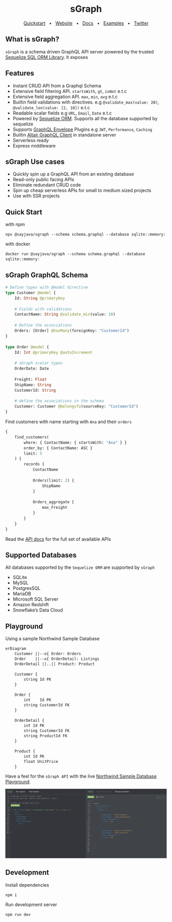<div align="center">
<h1>sGraph</h1>
  <a href="https://www.sgraph.dev/docs/getting-started/quickstart">Quickstart</a>
  <span>&nbsp;&nbsp;•&nbsp;&nbsp;</span>
  <a href="https://www.sgraph.dev/">Website</a>
  <span>&nbsp;&nbsp;•&nbsp;&nbsp;</span>
  <a href="https://www.sgraph.dev/docs/">Docs</a>
  <span>&nbsp;&nbsp;•&nbsp;&nbsp;</span>
  <a href="https://github.com/sgraph/examples/">Examples</a>
  <span>&nbsp;&nbsp;•&nbsp;&nbsp;</span>
  <a href="https://twitter.com/sayhava">Twitter</a>
</div>

## What is sGraph?

`sGraph` is a schema driven GraphQL API server powered by the trusted [Sequelize SQL ORM Library](https://sequelize.org). It exposes

## Features

-   Instant CRUD API from a Graphql Schema
-   Extensive field filtering API. `startsWith`, `gt`, `isNot` e.t.c
-   Extensive field aggregation API. `max`, `min`, `avg` e.t.c
-   Builtin field validations with directives. e.g `@validate_max(value: 20)`, `@validate_len(value: [2, 10])` e.t.c
-   Readable scalar fields e.g `URL`, `Email`, `Date` e.t.c
-   Powered by [Sequelize ORM](https://sequelize.org). Supports all the database supported by sequelize
-   Supports [ GraphQL Envelope](https://envlope.dev) Plugins e.g `JWT`, `Performance`, `Caching`
-   Builtin [Altair GraphQL Client](https://altair.sirmuel.design/) in standalone server
-   Serverless ready
-   Express middleware

## sGraph Use cases

-   Quickly spin up a GraphQL API from an existing database
-   Read-only public facing APIs
-   Eliminate redundant CRUD code
-   Spin up cheap serverless APIs for small to medium sized projects
-   Use with SSR projects

## Quick Start

with npm

```shell
npx @sayjava/sgraph --schema schema.graphql --database sqlite::memory:
```

with docker

```shell
docker run @sayjava/sgraph --schema schema.graphql --database sqlite::memory:
```

## sGraph GraphQL Schema

```graphql
# Define types with @model directive
type Customer @model {
    Id: String @primaryKey

    # Fields with validations
    ContactName: String @validate_min(value: 10)

    # Define the associations
    Orders: [Order] @hasMany(foreignKey: "CustomerId")
}

type Order @model {
    Id: Int @primaryKey @autoIncrement

    # sGraph scalar types
    OrderDate: Date

    Freight: Float
    ShipName: String
    CustomerId: String

    # define the associations in the schema
    Customer: Customer @belongsTo(sourceKey: "CustomerId")
}
```

Find customers with name starting with `Ana` and their `orders`

```graphql
{
    find_customers(
        where: { ContactName: { startsWith: "Ana" } }
        order_by: { ContactName: ASC }
        limit: 5
    ) {
        records {
            ContactName

            Orders(limit: 2) {
                ShipName
            }

            Orders_aggregate {
                max_Freight
            }
        }
    }
}
```

Read the [API docs](website/docs/guide/api.md) for the full set of available APIs

## Supported Databases

All databases supported by the `Sequelize ORM` are supported by `sGraph`

-   SQLite
-   MySQL
-   PostgresSQL
-   MariaDB
-   Microsoft SQL Server
-   Amazon Redshift
-   Snowflake’s Data Cloud

## Playground

Using a sample Northwind Sample Database

```mermaid
erDiagram
    Customer ||--o{ Order: Orders
    Order    ||--o{ OrderDetail: Listings
    OrderDetail ||..|| Product: Product

    Customer {
        string Id PK
    }

    Order {
        int    Id PK
        string CustomerId FK
    }

    OrderDetail {
        int Id PK
        string CustomerId FK
        string ProductId FK
    }

    Product {
        int Id PK
        float UnitPrice
    }
```

Have a feel for the `sGraph API` with the live [Northwind Sample Database Playground](https://northwind.sgraph.dev).

![Playground](website/static/img/screenshot.png)

## Development

Install dependencies

```shell
npm i
```

Run development server

```shell
npm run dev
```
